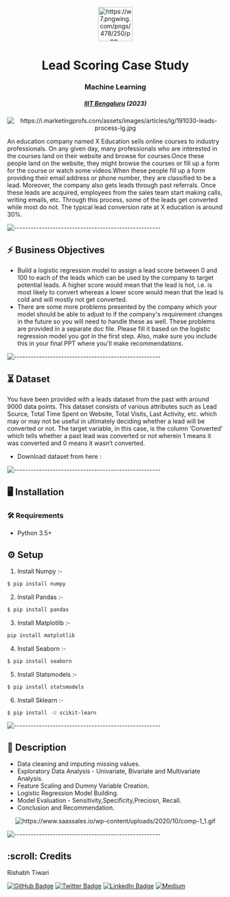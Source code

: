 <p align="center"> 
  <img src="https://w7.pngwing.com/pngs/478/250/png-transparent-red-aim-target-sales-elements-thumbnail.png" alt="https://w7.pngwing.com/pngs/478/250/png-transparent-red-aim-target-sales-elements-thumbnail.png" width="80px" height="80px">
</p>
<h1 align="center"> Lead Scoring Case Study
 </h1>
 <h3 align="center">  Machine Learning  </h3>
 <h5 align="center">  <a href="https://www.concordia.ca/">IIIT Bengaluru</a> (2023) </h5>
 
 <p align="center">
     <img src="https://i.marketingprofs.com/assets/images/articles/lg/191030-leads-process-lg.jpg" alt="https://i.marketingprofs.com/assets/images/articles/lg/191030-leads-process-lg.jpg">
 
 
 
 
 An education company named X Education sells online courses to industry professionals. On any given day, many professionals who are interested in the courses land on their website and browse for courses.Once these people land on the website, they might browse the courses or fill up a form for the course or watch some videos.When these people fill up a form providing their email address or phone number, they are classified to be a lead. Moreover, the company also gets leads through past referrals. Once these leads are acquired, employees from the sales team start making calls, writing emails, etc. Through this process, some of the leads get converted while most do not. The typical lead conversion rate at X education is around 30%.
 
 
 ![-----------------------------------------------------](https://raw.githubusercontent.com/andreasbm/readme/master/assets/lines/rainbow.png)
 
 

<h2> ⚡️ Business Objectives</h2>

- Build a logistic regression model to assign a lead score between 0 and 100 to each of the leads which can be used by the company to target potential leads. A higher score would mean that the lead is hot, i.e. is most likely to convert whereas a lower score would mean that the lead is cold and will mostly not get converted.
- There are some more problems presented by the company which your model should be able to adjust to if the company's requirement changes in the future so you will need to handle these as well. These problems are provided in a separate doc file. Please fill it based on the logistic regression model you got in the first step. Also, make sure you include this in your final PPT where you'll make recommendations.
 
 ![-----------------------------------------------------](https://raw.githubusercontent.com/andreasbm/readme/master/assets/lines/rainbow.png)
 
 ## ⏳ Dataset
 
 You have been provided with a leads dataset from the past with around 9000 data points. This dataset consists of various attributes such as Lead Source, Total Time Spent on Website, Total Visits, Last Activity, etc. which may or may not be useful in ultimately deciding whether a lead will be converted or not. The target variable, in this case, is the column ‘Converted’ which tells whether a past lead was converted or not wherein 1 means it was converted and 0 means it wasn’t converted.
 
 - Download dataset from here :
 
 
![-----------------------------------------------------](https://raw.githubusercontent.com/andreasbm/readme/master/assets/lines/rainbow.png)

## :desktop_computer:	Installation

### :hammer_and_wrench: Requirements
* Python 3.5+  
## :gear: Setup
1. Install Numpy :-
```bash
$ pip install numpy
```
2. Install Pandas :-
```bash
$ pip install pandas
```
3. Install Matplotlib :-
```bash
pip install matplotlib
```
4. Install Seaborn :-
```bash
$ pip install seaborn
```
5. Install Statsmodels :-
```bash
$ pip install statsmodels
```
6. Install Sklearn :-
```bash
$ pip install -U scikit-learn
```

![-----------------------------------------------------](https://raw.githubusercontent.com/andreasbm/readme/master/assets/lines/rainbow.png)

## 📝 Description

- Data cleaning and imputing missing values.
- Exploratory Data Analysis - Univariate, Bivariate and Multivariate Analysis.
- Feature Scaling and Dummy Variable Creation.
- Logistic Regression Model Building.
- Model Evaluation - Sensitivity,Specificity,Preciosn, Recall.
- Conclusion and Recommendation.

<p align="center"> 
   <img src="https://www.saassales.io/wp-content/uploads/2020/10/comp-1_1.gif" alt="https://www.saassales.io/wp-content/uploads/2020/10/comp-1_1.gif">

![-----------------------------------------------------](https://raw.githubusercontent.com/andreasbm/readme/master/assets/lines/rainbow.png)

<!-- CREDITS -->
 <h2 id="credits"> :scroll: Credits</h2>
 
 Rishabh Tiwari
 
 [![GitHub Badge](https://img.shields.io/badge/GitHub-100000?style=for-the-badge&logo=github&logoColor=white)](https://github.com/irishabhtiwari)
 [![Twitter Badge](https://img.shields.io/badge/Twitter-1DA1F2?style=for-the-badge&logo=twitter&logoColor=white)](https://twitter.com/irishabhtiwari)
 [![LinkedIn Badge](https://img.shields.io/badge/LinkedIn-0077B5?style=for-the-badge&logo=linkedin&logoColor=white)](https://www.linkedin.com/in/smsrishabh)
 [![Medium](https://img.shields.io/badge/Medium-12100E?style=for-the-badge&logo=medium&logoColor=white)](https://medium.com/@smsrishabh)


